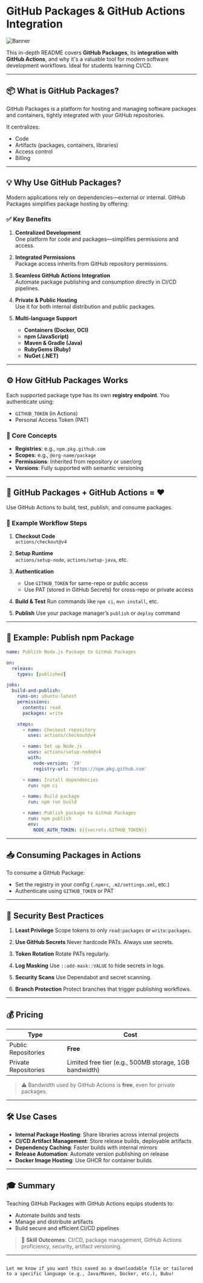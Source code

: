 
# GitHub Packages & GitHub Actions Integration


<img src="https://github.com/bhuvan-raj/Github-Actions/blob/main/Github%20Packages/assets/gh.webp" alt="Banner" />

This in-depth README covers **GitHub Packages**, its **integration with GitHub Actions**, and why it's a valuable tool for modern software development workflows. Ideal for students learning CI/CD.

---

## 📦 What is GitHub Packages?

GitHub Packages is a platform for hosting and managing software packages and containers, tightly integrated with your GitHub repositories.

It centralizes:
- Code
- Artifacts (packages, containers, libraries)
- Access control
- Billing

---

## 💡 Why Use GitHub Packages?

Modern applications rely on dependencies—external or internal. GitHub Packages simplifies package hosting by offering:

### ✅ Key Benefits

1. **Centralized Development**  
   One platform for code and packages—simplifies permissions and access.

2. **Integrated Permissions**  
   Package access inherits from GitHub repository permissions.

3. **Seamless GitHub Actions Integration**  
   Automate package publishing and consumption directly in CI/CD pipelines.

4. **Private & Public Hosting**  
   Use it for both internal distribution and public packages.

5. **Multi-language Support**  
   - **Containers (Docker, OCI)**
   - **npm (JavaScript)**
   - **Maven & Gradle (Java)**
   - **RubyGems (Ruby)**
   - **NuGet (.NET)**

---

## ⚙️ How GitHub Packages Works

Each supported package type has its own **registry endpoint**. You authenticate using:

- `GITHUB_TOKEN` (in Actions)
- Personal Access Token (PAT)

### 🔑 Core Concepts

- **Registries**: e.g., `npm.pkg.github.com`
- **Scopes**: e.g., `@org-name/package`
- **Permissions**: Inherited from repository or user/org
- **Versions**: Fully supported with semantic versioning

---

## 🔁 GitHub Packages + GitHub Actions = ❤️

Use GitHub Actions to build, test, publish, and consume packages.

### 🔁 Example Workflow Steps

1. **Checkout Code**  
   `actions/checkout@v4`

2. **Setup Runtime**  
   `actions/setup-node`, `actions/setup-java`, etc.

3. **Authentication**
   - Use `GITHUB_TOKEN` for same-repo or public access
   - Use PAT (stored in GitHub Secrets) for cross-repo or private access

4. **Build & Test**
   Run commands like `npm ci`, `mvn install`, etc.

5. **Publish**
   Use your package manager’s `publish` or `deploy` command

---

## 📄 Example: Publish npm Package

```yaml
name: Publish Node.js Package to GitHub Packages

on:
  release:
    types: [published]

jobs:
  build-and-publish:
    runs-on: ubuntu-latest
    permissions:
      contents: read
      packages: write

    steps:
      - name: Checkout repository
        uses: actions/checkout@v4

      - name: Set up Node.js
        uses: actions/setup-node@v4
        with:
          node-version: '20'
          registry-url: 'https://npm.pkg.github.com'

      - name: Install dependencies
        run: npm ci

      - name: Build package
        run: npm run build

      - name: Publish package to GitHub Packages
        run: npm publish
        env:
          NODE_AUTH_TOKEN: ${{secrets.GITHUB_TOKEN}}
````

---

## 📥 Consuming Packages in Actions

To consume a GitHub Package:

* Set the registry in your config (`.npmrc`, `.m2/settings.xml`, etc.)
* Authenticate using `GITHUB_TOKEN` or PAT

---

## 🔐 Security Best Practices

1. **Least Privilege**
   Scope tokens to only `read:packages` or `write:packages`.

2. **Use GitHub Secrets**
   Never hardcode PATs. Always use secrets.

3. **Token Rotation**
   Rotate PATs regularly.

4. **Log Masking**
   Use `::add-mask::VALUE` to hide secrets in logs.

5. **Security Scans**
   Use Dependabot and secret scanning.

6. **Branch Protection**
   Protect branches that trigger publishing workflows.

---

## 💰 Pricing

| Type                 | Cost                                                   |
| -------------------- | ------------------------------------------------------ |
| Public Repositories  | **Free**                                               |
| Private Repositories | Limited free tier (e.g., 500MB storage, 1GB bandwidth) |

> ⚠️ Bandwidth used by GitHub Actions is **free**, even for private packages.

---

## 🛠️ Use Cases

* **Internal Package Hosting**: Share libraries across internal projects
* **CI/CD Artifact Management**: Store release builds, deployable artifacts
* **Dependency Caching**: Faster builds with internal mirrors
* **Release Automation**: Automate version publishing on release
* **Docker Image Hosting**: Use GHCR for container builds

---

## 🎓 Summary

Teaching GitHub Packages with GitHub Actions equips students to:

* Automate builds and tests
* Manage and distribute artifacts
* Build secure and efficient CI/CD pipelines

> 📘 **Skill Outcomes**: CI/CD, package management, GitHub Actions proficiency, security, artifact versioning.

---

```

Let me know if you want this saved as a downloadable file or tailored to a specific language (e.g., Java/Maven, Docker, etc.), Bubu!
```
